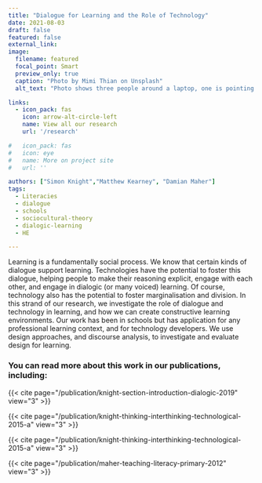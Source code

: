 ```yaml
---
title: "Dialogue for Learning and the Role of Technology"
date: 2021-08-03
draft: false
featured: false
external_link: 
image:
  filename: featured
  focal_point: Smart
  preview_only: true
  caption: "Photo by Mimi Thian on Unsplash"
  alt_text: "Photo shows three people around a laptop, one is pointing at the screen, to illustrate learning dialogue in context of technology" 

links:
  - icon_pack: fas
    icon: arrow-alt-circle-left
    name: View all our research
    url: '/research'

#   icon_pack: fas
#   icon: eye
#   name: More on project site
#   url: ''

authors: ["Simon Knight","Matthew Kearney", "Damian Maher"]
tags: 
  - Literacies
  - dialogue
  - schools
  - sociocultural-theory
  - dialogic-learning
  - HE

---
```


Learning is a fundamentally social process. We know that certain kinds of dialogue support learning. Technologies have the potential to foster this dialogue, helping people to make their reasoning explicit, engage with each other, and engage in dialogic (or many voiced) learning. Of course, technology also has the potential to foster marginalisation and division. In this strand of our research, we investigate the role of dialogue and technology in learning, and how we can create constructive learning environments. Our work has been in schools but has application for any professional learning context, and for technology developers. We use design approaches, and discourse analysis, to investigate and evaluate design for learning.   

### You can read more about this work in our publications, including:

{{< cite page="/publication/knight-section-introduction-dialogic-2019" view="3" >}}

{{< cite page="/publication/knight-thinking-interthinking-technological-2015-a" view="3" >}}

{{< cite page="/publication/knight-thinking-interthinking-technological-2015-a" view="3" >}}

{{< cite page="/publication/maher-teaching-literacy-primary-2012" view="3" >}}
